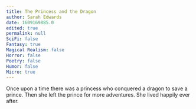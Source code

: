 ```yaml
---
title: The Princess and the Dragon
author: Sarah Edwards
date: 1609169885.0
edited: true
permalink: null
SciFi: false
Fantasy: true
Magical Realism: false
Horror: false
Poetry: false
Humor: false
Micro: true
---
```

Once upon a time there was a princess who conquered a dragon to save a prince. Then she left the prince for more adventures. She lived happily ever after.

